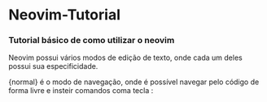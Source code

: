 # Neovim-Tutorial
### Tutorial básico de como utilizar o neovim

Neovim possui vários modos de edição de texto, onde cada um deles possui sua especificidade.

{normal} é o modo de navegação, onde é possível navegar pelo código de forma livre e insteir comandos coma tecla :
